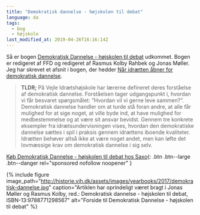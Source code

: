 ```yaml
---
title: "Demokratisk dannelse - højskolen til debat"
language: da
tags:
  - bog
  - højskole
last_modified_at: 2019-04-26T16:16:14Z
---
```


Så er bogen [Demokratisk Dannelse - højskolen til debat](https://www.partner-ads.com/dk/klikbanner.php?partnerid=28187&bannerid=43264&htmlurl=https://www.saxo.com/dk/demokratisk-dannelse_rasmus-kolby-rahbekrasmus-kolby-rahbek_haeftet_9788771298567) udkommet. Bogen er redigeret af FFD og redigeret af Rasmus Kolby Rahbek og Jonas Møller. Jeg har skrevet et afsnit i bogen, der hedder [Når idrætten åbner for demokratisk dannelse](https://historie.vih.dk/aarsskrift/2017/demokratisk-dannelse/).

> **TLDR;**
> På Vejle Idrætshøjskole har lærerne defineret deres forståelse af demokratisk dannelse. Forståelsen tager udgangspunkt i, hvordan vi får besvaret spørgsmålet: ”Hvordan vil vi gerne leve sammen?”. Demokratisk dannelse handler om at turde stå foran andre, at alle får mulighed for at sige noget, at ville byde ind, at have mulighed for medbestemmelse og at være sit ansvar bevidst. Gennem tre konkrete eksempler fra idrætsundervisningen vises, hvordan den demokratiske dannelse sættes i spil i praksis gennem idrættens iboende kvaliteter. Idrætten behøver altså ikke at være noget andet, men kan løfte det lovmæssige krav om demokratisk dannelse i sig selv.

[Køb Demokratisk Dannelse - højskolen til debat hos Saxo](https://www.partner-ads.com/dk/klikbanner.php?partnerid=28187&bannerid=43264&htmlurl=https://www.saxo.com/dk/demokratisk-dannelse_rasmus-kolby-rahbekrasmus-kolby-rahbek_haeftet_9788771298567){: .btn .btn--large .btn--danger rel="sponsored nofollow noopener" }

{% include figure image_path="http://historie.vih.dk/assets/images/yearbooks/2017/demokratisk-dannelse.jpg" caption="Artiklen har oprindeligt været bragt i Jonas Møller og Rasmus Kolby, red.: Demokratisk dannelse - højskolen til debat, ISBN-13:9788771298567" alt="Forside til Demokratisk Dannelse - højskolen til debat" %}
